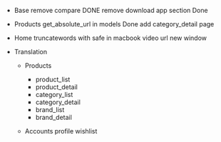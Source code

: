 
- Base
    remove compare  DONE
    remove download app section  Done


- Products
    get_absolute_url in models  Done
    add category_detail page

- Home
    truncatewords with safe in macbook
    video url new window


- Translation
    - Products
        - product_list
        - product_detail
        - category_list
        - category_detail
        - brand_list
        - brand_detail

    - Accounts
        profile
        wishlist
        
